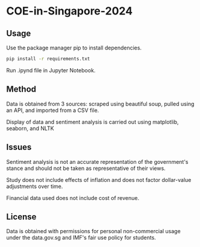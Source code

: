 # COE-in-Singapore-2024

## Usage

Use the package manager pip to install dependencies.

```bash
pip install -r requirements.txt
```

Run .ipynd file in Jupyter Notebook.

## Method

Data is obtained from 3 sources: scraped using beautiful soup, pulled using an API, and imported from a CSV file. 

Display of data and sentiment analysis is carried out using matplotlib, seaborn, and NLTK

## Issues

Sentiment analysis is not an accurate representation of the government's stance and should not be taken as representative of their views.

Study does not include effects of inflation and does not factor dollar-value adjustments over time.

Financial data used does not include cost of revenue.

## License

Data is obtained with permissions for personal non-commercial usage under the data.gov.sg and IMF's fair use policy for students.
